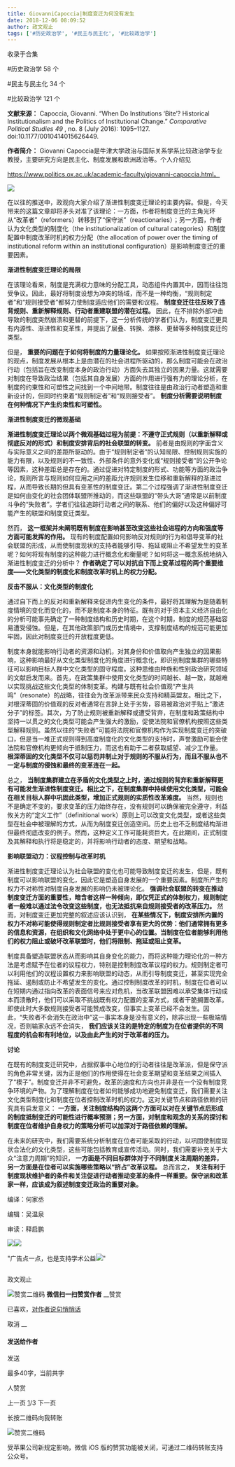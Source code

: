 ```yaml
---
title: GiovanniCapoccia|制度变迁为何没有发生
date: 2018-12-06 08:09:52
author: 政文观止
tags: ['#历史政治学', '#民主与民主化', '#比较政治学']
---
```



收录于合集

#历史政治学 58 个

#民主与民主化 34 个

#比较政治学 121 个

**文献来源：** Capoccia, Giovanni. “When Do Institutions ‘Bite’? Historical
Institutionalism and the Politics of Institutional Change.” _Comparative
Political Studies 49_ , no. 8 (July 2016): 1095–1127.
doi:10.1177/0010414015626449.

  

 **作者简介：** Giovanni
Capoccia是牛津大学政治与国际关系学系比较政治学专业教授，主要研究方向是民主化、制度发展和欧洲政治等。个人介绍见

https://www.politics.ox.ac.uk/academic-faculty/giovanni-capoccia.html。

![](/images/490/2.jpeg)

  

在以往的推送中，政观向大家介绍了渐进性制度变迁理论的主要内容。但是，今天带来的这篇文章却将矛头对准了该理论：一方面，作者将制度变迁的主角光环从“改革者”（reformers）转移到了“保守派”（reactionaries）；另一方面，作者认为文化类型的制度化（the
institutionalization of cultural categories）和制度配置中制度改革时机的权力分配（the allocation
of power over the timing of institutional reform within an institutional
configuration）是影响制度变迁的重要因素。

  

 **渐进性制度变迁理论的局限**

  

在该理论看来，制度是充满权力意味的分配工具，动态组件内置其中，因而往往饱受争议。因此，最好将制度设想为冲突的场域，而不是一种均衡，“规则制定者”和“规则接受者”都努力使制度适应他们的需要和议程。
**制度变迁往往反映了违背规则、重新解释规则、行动者重建联盟的潜在过程。**
因此，在不排除外部冲击导致的制度突然崩溃和更替的前提下，这一分析传统的学者们认为，制度变迁更具有内源性、渐进性和变革性，并提出了层叠、转换、漂移、更替等多种制度变迁的类型。

但是， **重要的问题在于如何将制度的力量理论化。**
如果按照渐进性制度变迁理论的观点，制度发展从根本上是由潜在的社会进程所驱动的，那么制度可能会在政治行动（包括旨在改变制度本身的政治行动）方面失去其独立的因果力量。这就需要对制度在导致政治结果（包括其自身发展）方面的作用进行强有力的理论分析，在制度的约束性和可塑性之间找到一个中间地带。制度往往是由政治行动者塑造和重新设计的，但同时约束着“规则制定者”和“规则接受者”。
**制度分析需要说明制度在何种情况下产生约束性和可塑性。**

  

 **渐进性制度变迁的微观基础**

  

 **渐进性制度变迁理论以两个微观基础过程为前提：不遵守正式规则（以重新解释或彻底反对的形式）和制度安排背后的社会联盟的转变。**
前者是由规则的字面含义与实际意义之间的差距所驱动的。由于“规则制定者”的认知局限、控制规则实施的能力有限，以及规则的不一致性、外部条件的意外变化或“规则接受者”的公开争论等因素，这种差距总是存在的。通过促进对特定制度的形式、功能等方面的政治争论，规则所言与规则如何应用之间的差距允许规则发生位移和重新解释的渐进过程，从而导致长期的但具有变革性的制度变迁。第二个过程强调了渐进性制度变迁是如何由变化的社会团体联盟所推动的，而这些联盟的“带头大哥”通常是以前制度斗争的“失败者”。学者们往往追踪行动者之间的联系、他们的偏好以及这种偏好可能产生的联盟和制度变迁类型。

然而， **这一框架并未阐明既有制度在影响甚至改变这些社会进程的方向和强度等方面可能发挥的作用。**
现有的制度配置如何影响反对规则的行为和倡导变革的社会联盟的形成，从而使制度现状的支持者能够引导、拖延或阻止不希望发生的变革呢？如何将现有制度的这种能力进行概念化和衡量呢？如何将这一概念系统地纳入渐进性制度变迁的分析中？
**作者确定了可以对抗自下而上变革过程的两个重要维度——文化类型的制度化和制度改革时机上的权力分配。**

  

 **反击不服从：文化类型的制度化**

  

通过自下而上的反对和重新解释来促进内生变化的条件，最好将其理解为是随着制度情境的变化而变化的，而不是制度本身的特征。既有的对于资本主义经济自由化的分析可能事先确定了一种制度结构和历史时期，在这个时期，制度的规范基础容易遭受侵蚀。但是，在其他政策部门或历史情境中，支撑制度结构的规范可能更加牢固，因此对制度变迁的开放程度更低。

制度本身就能影响行动者的资源和动机，对其身份和价值取向产生独立的因果影响，这种影响最好从文化类型制度化的角度进行概念化，即识别制度集群的哪些特征可以影响目标人群中文化类型的固守程度。这种思维由种族和性别政治研究领域的文献启发而来。首先，在政策集群中使用文化类型的时间越长、越一致，就越难以实现挑战这些文化类型的体制变革。构建与既有社会价值观“产生共鸣”（resonate）的战略，往往会为改革派带来民众支持和精英盟友。相比之下，对根深蒂固的价值观的反对者通常在言辞上处于劣势，容易被政治对手贴上“激进分子”的标签。其次，为了防止规则被重新解释或遭受背弃，在制度和政策结构中坚持一以贯之的文化类型可能会产生强大的激励，促使法院和官僚机构按照这些类型解释规则。虽然以往的“失败者”可能将法院和官僚机构作为实现制度变迁的突破口，但是当一堆正式规则得到高度制度化的文化类型的支持时，声誉激励可能会使法院和官僚机构更倾向于抵制压力，而这也有助于二者获取威望、减少工作量。
**根深蒂固的文化类型不仅可以惩罚并制止对于规则的不服从行为，而且不服从也不一定与制度的侵蚀和最终的变革连在一起。**

总之，
**当制度集群建立在矛盾的文化类型之上时，通过规则的背弃和重新解释更有可能发生渐进性制度变迁。相比之下，在制度集群中持续使用文化类型，可能会在相关目标人群中巩固此类型，增加正式规则的实质性改革难度。**
当然，规则也不是确定不变的，要求变革的压力始终存在，没有规则可以确保被完全遵守，利益攸关方的“定义工作”（definitional
work）原则上可以改变文化类型，或者这些类型在社会中被理解的方式，从而为制度变迁创造空间。历史上也不乏制度结构渐进但最终彻底改变的例子。然而，这种定义工作可能耗资巨大，在此期间，正式制度及其解释和执行将是稳定的，并将影响行动者的态度、期望和战略。

  

 **影响联盟动力：议程控制与改革时机**

  

渐进性制度变迁理论认为社会联盟的变化也可能导致制度变迁的发生，但是，既有制度可以影响联盟的变化，因此它是塑造自身发展的一个重要因素。制度所产生的权力不对称性对制度自身发展的影响仍未被理论化。
**强调社会联盟的转变在推动制度变迁方面的重要性，暗含者这样一种倾向，即仅凭正式的体制权力，规则制定者一般难以通过法令改变这些制度，也无法抵抗来自规则接受者的改革压力。**
然而，对制度变迁更加完整的叙述应该认识到，
**在某些情况下，制度安排所内置的权力不对称可能使得规则制定者比规则接受者享有更大的优势：他们通常拥有更多的信息和资源，在组织和文化网络中处于更中心的位置。当制度在位者能够利用他们的权力阻止或破坏改革联盟时，他们将限制、拖延或阻止变革。**

制度具备塑造联盟状态从而影响其自身变化的能力，而将这种能力理论化的一种方法是考虑赋予在位者的议程权力，特别是控制制度改革议程的权力。规则制定者可以利用他们的议程设置权力来影响联盟的动态，从而引导制度变迁，甚至实现完全拖延、遏制或防止不希望发生的变化。通过控制制度改革的时机，制度在位者可以在短期内通过指向改革的表面信号来应对危机，当改革联盟因难以承受集体行动成本而溃散时，他们可以采取不挑战既有权力配置的变革方式，或者干脆搁置改革。即使此时大多数规则接受者可能赞成改变，但事实上变革已经不会发生。因此，“失败者不会消失在政治中”这一事实本身是没有意义的，除非出现一些极端情况，否则输家永远不会消失，
**我们应该关注的是特定的制度为在位者提供的不同程度的机会和有利地位，以及由此产生的对于改革者的压力。**

  

 **讨论**

  

在既有的制度变迁研究中，占据叙事中心地位的行动者往往是改革派，但是保守派的角色非常关键，因为正是他们的作用使得在社会变革期望和变革结果之间插入了“楔子”。制度变迁并非不可避免，改革的速度和方向也并非是在一个没有制度竞争环境的产物。为了理解制度在位者如何能够成功地避免制度变迁，我们需要关注文化类型制度化和制度在位者控制改革时机的权力。这对关键节点和路径依赖的研究具有启发意义：
**一方面，关注制度结构的这两个方面可以对在关键节点后形成的制度抵制变迁的可能性进行概率预测；另一方面，对制度和观念的关系的探讨和制度在位者维护自身权力的策略分析可以加深对于路径依赖的理解。**

在未来的研究中，我们需要系统分析制度在位者可能采取的行动，以巩固使制度现状合法化的文化类型，这些可能包括教育或宣传活动。同时，我们需要补充关于大众“注意力周期”的知识，
**一方面是不同目标群体对于不同制度关注周期的差异，另一方面是在位者可以实施哪些策略以“挤占”改革议程。** 总而言之，
**关注有利于制度现状维护者的条件和关注促进行动者推动变革的条件一样重要。保守派和改革家一样，应该成为叙述制度变迁政治的重要对象。**

  

‍‍编译：何家丞

编辑：吴温泉

审读：释启鹏

‍‍![](/images/490/3.jpeg)![](/images/490/4.jpeg)

"广告点一点，也是支持学术公益![](/images/490/5.png)"

![]()

政文观止

![赞赏二维码]() **微信扫一扫赞赏作者** __赞赏

已喜欢，[对作者说句悄悄话](javascript:;)

取消 __

#### 发送给作者

发送

最多40字，当前共字

[](javascript:;) 人赞赏

上一页 [1](javascript:;)/3 下一页

长按二维码向我转账

![赞赏二维码]()

受苹果公司新规定影响，微信 iOS 版的赞赏功能被关闭，可通过二维码转账支持公众号。

